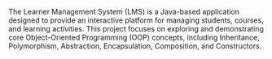 The Learner Management System (LMS) is a Java-based application designed to provide an interactive platform for managing students, courses, and learning activities. This project focuses on exploring and demonstrating core Object-Oriented Programming (OOP) concepts, including Inheritance, Polymorphism, Abstraction, Encapsulation, Composition, and Constructors.
